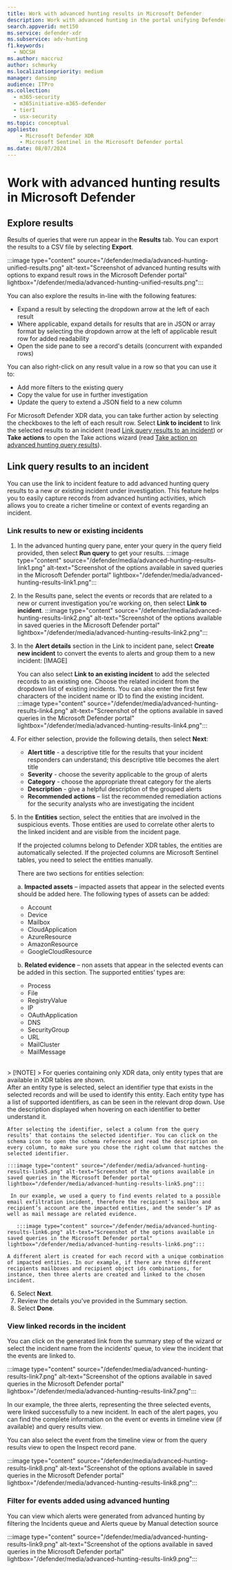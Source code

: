 ```yaml
---
title: Work with advanced hunting results in Microsoft Defender
description: Work with advanced hunting in the portal unifying Defender XDR and Sentinel data
search.appverid: met150
ms.service: defender-xdr
ms.subservice: adv-hunting
f1.keywords: 
  - NOCSH
ms.author: maccruz
author: schmurky
ms.localizationpriority: medium
manager: dansimp
audience: ITPro
ms.collection: 
  - m365-security
  - m365initiative-m365-defender
  - tier1
  - usx-security
ms.topic: conceptual
appliesto:
    - Microsoft Defender XDR
    - Microsoft Sentinel in the Microsoft Defender portal
ms.date: 08/07/2024
---
```


# Work with advanced hunting results in Microsoft Defender

## Explore results

Results of queries that were run appear in the **Results** tab. You can export the results to a CSV file by selecting **Export**. 

:::image type="content" source="/defender/media/advanced-hunting-unified-results.png" alt-text="Screenshot of advanced hunting results with options to expand result rows in the Microsoft Defender portal" lightbox="/defender/media/advanced-hunting-unified-results.png":::

You can also explore the results in-line with the following features:

- Expand a result by selecting the dropdown arrow at the left of each result
- Where applicable, expand details for results that are in JSON or array format by selecting the dropdown arrow at the left of applicable result row for added readability
- Open the side pane to see a record's details (concurrent with expanded rows)

You can also right-click on any result value in a row so that you can use it to:
- Add more filters to the existing query
- Copy the value for use in further investigation
- Update the query to extend a JSON field to a new column

For Microsoft Defender XDR data, you can take further action by selecting the checkboxes to the left of each result row. Select **Link to incident** to link the selected results to an incident (read [Link query results to an incident](advanced-hunting-link-to-incident.md)) or **Take actions** to open the Take actions wizard (read [Take action on advanced hunting query results](advanced-hunting-take-action.md)).

## Link query results to an incident

You can use the link to incident feature to add advanced hunting query results to a new or existing incident under investigation. This feature helps you to easily capture records from advanced hunting activities, which allows you to create a richer timeline or context of events regarding an incident.

### Link results to new or existing incidents

1.	In the advanced hunting query pane, enter your query in the query field provided, then select **Run query** to get your results.
   :::image type="content" source="/defender/media/advanced-hunting-results-link1.png" alt-text="Screenshot of the options available in saved queries in the Microsoft Defender portal" lightbox="/defender/media/advanced-hunting-results-link1.png":::
 
2.	In the Results pane, select the events or records that are related to a new or current investigation you're working on, then select **Link to incident**.
   :::image type="content" source="/defender/media/advanced-hunting-results-link2.png" alt-text="Screenshot of the options available in saved queries in the Microsoft Defender portal" lightbox="/defender/media/advanced-hunting-results-link2.png":::

3.	In the **Alert details** section in the Link to incident pane, select **Create new incident** to convert the events to alerts and group them to a new incident:
[IMAGE]
 
    You can also select **Link to an existing incident** to add the selected records to an existing one. Choose the related incident from the dropdown list of existing incidents. You can also enter the first few characters of the incident name or ID to find the existing incident.
   :::image type="content" source="/defender/media/advanced-hunting-results-link4.png" alt-text="Screenshot of the options available in saved queries in the Microsoft Defender portal" lightbox="/defender/media/advanced-hunting-results-link4.png":::
4.	For either selection, provide the following details, then select **Next**:
    - **Alert title** - a descriptive title for the results that your incident responders can understand; this descriptive title becomes the alert title
    - **Severity** - choose the severity applicable to the group of alerts
    - **Category** - choose the appropriate threat category for the alerts
    - **Description** - give a helpful description of the grouped alerts
    - **Recommended actions** – list the recommended remediation actions for the security analysts who are investigating the incident
5.	In the **Entities** section, select the entities that are involved in the suspicious events. Those entities are used to correlate other alerts to the linked incident and are visible from the incident page. 

      If the projected columns belong to Defender XDR tables, the entities are automatically selected. If the projected columns are Microsoft Sentinel tables, you need to select the entities manually.

      There are two sections for entities selection:

    a. **Impacted assets** – impacted assets that appear in the selected events should be added here. The following types of assets can be added: 
    - Account
    - Device
    - Mailbox
    - CloudApplication
    - AzureResource
    - AmazonResource
    - GoogleCloudResource

    b. **Related evidence** – non assets that appear in the selected events can be added in this section. The supported entities’ types are:
    - Process
    - File
    - RegistryValue
    - IP
    - OAuthApplication
    - DNS
    - SecurityGroup
    - URL
    - MailCluster
    - MailMessage
<br>
    > [!NOTE]
> For queries containing only XDR data, only entity types that are available in XDR tables are shown.
<br>
    After an entity type is selected, select an identifier type that exists in the selected records and will be used to identify this entity. Each entity type has a list of supported identifiers, as can be seen in the relevant drop down. Use the description displayed when hovering on each identifier to better understand it. 

    After selecting the identifier, select a column from the query results’ that contains the selected identifier. You can click on the schema icon to open the schema reference and read the description on every column, to make sure you chose the right column that matches the selected identifier. 

    :::image type="content" source="/defender/media/advanced-hunting-results-link5.png" alt-text="Screenshot of the options available in saved queries in the Microsoft Defender portal" lightbox="/defender/media/advanced-hunting-results-link5.png":::

     In our example, we used a query to find events related to a possible email exfiltration incident, therefore the recipient’s mailbox and recipient’s account are the impacted entities, and the sender’s IP as well as mail message are related evidence.

       :::image type="content" source="/defender/media/advanced-hunting-results-link6.png" alt-text="Screenshot of the options available in saved queries in the Microsoft Defender portal" lightbox="/defender/media/advanced-hunting-results-link6.png":::

    A different alert is created for each record with a unique combination of impacted entities. In our example, if there are three different recipients mailboxes and recipient object ids combinations, for instance, then three alerts are created and linked to the chosen incident.

6. Select **Next**.
7. Review the details you've provided in the Summary section. 
8.	Select **Done**.

### View linked records in the incident
You can click on the generated link from the summary step of the wizard or select the incident name from the incidents’ queue, to view the incident that the events are linked to.

:::image type="content" source="/defender/media/advanced-hunting-results-link7.png" alt-text="Screenshot of the options available in saved queries in the Microsoft Defender portal" lightbox="/defender/media/advanced-hunting-results-link7.png":::

In our example, the three alerts, representing the three selected events, were linked successfully to a new incident.
In each of the alert pages, you can find the complete information on the event or events in timeline view (if available) and query results view. 

You can also select the event from the timeline view or from the query results view to open the Inspect record pane.

:::image type="content" source="/defender/media/advanced-hunting-results-link8.png" alt-text="Screenshot of the options available in saved queries in the Microsoft Defender portal" lightbox="/defender/media/advanced-hunting-results-link8.png":::

### Filter for events added using advanced hunting
You can view which alerts were generated from advanced hunting by filtering the Incidents queue and Alerts queue by Manual detection source 

:::image type="content" source="/defender/media/advanced-hunting-results-link9.png" alt-text="Screenshot of the options available in saved queries in the Microsoft Defender portal" lightbox="/defender/media/advanced-hunting-results-link9.png":::



